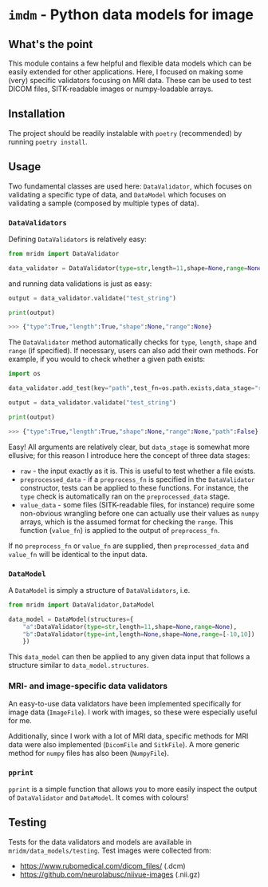 # `imdm` - Python data models for image

## What's the point

This module contains a few helpful and flexible data models which can be easily extended for other applications. Here, I focused on making some (very) specific validators focusing on MRI data. These can be used to test DICOM files, SITK-readable images or numpy-loadable arrays.

## Installation

The project should be readily instalable with `poetry` (recommended) by running `poetry install`. 

## Usage

Two fundamental classes are used here: `DataValidator`, which focuses on validating a specific type of data, and `DataModel` which focuses on validating a sample (composed by multiple types of data).

### `DataValidators`

Defining `DataValidators` is relatively easy:

```python
from mridm import DataValidator

data_validator = DataValidator(type=str,length=11,shape=None,range=None)
```

and running data validations is just as easy:

```python
output = data_validator.validate("test_string")

print(output)

>>> {"type":True,"length":True,"shape":None,"range":None}
```

The `DataValidator` method automatically checks for `type`, `length`, `shape` and `range` (if specified). If necessary, users can also add their own methods. For example, if you would to check whether a given path exists:

```python
import os

data_validator.add_test(key="path",test_fn=os.path.exists,data_stage="raw")

output = data_validator.validate("test_string")

print(output)

>>> {"type":True,"length":True,"shape":None,"range":None,"path":False}
```

Easy! All arguments are relatively clear, but `data_stage` is somewhat more ellusive; for this reason I introduce here the concept of three data stages:

* `raw` - the input exactly as it is. This is useful to test whether a file exists.
* `preprocessed_data` - if a `preprocess_fn` is specified in the `DataValidator` constructor, tests can be applied to these functions. For instance, the `type` check is automatically ran on the `preprocessed_data` stage. 
* `value_data` - some files (SITK-readable files, for instance) require some non-obvious wrangling before one can actually use their values as `numpy` arrays, which is the assumed format for checking the `range`. This function (`value_fn`) is applied to the output of `preprocess_fn`. 

If no `preprocess_fn` or `value_fn` are supplied, then `preprocessed_data` and `value_fn` will be identical to the input data.

### `DataModel`

A `DataModel` is simply a structure of `DataValidators`, i.e.

```python
from mridm import DataValidator,DataModel

data_model = DataModel(structures={
    "a":DataValidator(type=str,length=11,shape=None,range=None),
    "b":DataValidator(type=int,length=None,shape=None,range=[-10,10])
    })
```

This `data_model` can then be applied to any given data input that follows a structure similar to `data_model.structures`.

### MRI- and image-specific data validators

An easy-to-use data validators have been implemented specifically for image data (`ImageFile`). I work with images, so these were especially useful for me. 

Additionally, since I work with a lot of MRI data, specific methods for MRI data were also implemented (`DicomFile` and `SitkFile`). A more generic method for `numpy` files has also been (`NumpyFile`).

### `pprint`

`pprint` is a simple function that allows you to more easily inspect the output of `DataValidator` and `DataModel`. It comes with colours!

## Testing

Tests for the data validators and models are available in `mridm/data_models/testing`. Test images were collected from:

* https://www.rubomedical.com/dicom_files/ (.dcm)
* https://github.com/neurolabusc/niivue-images (.nii.gz)